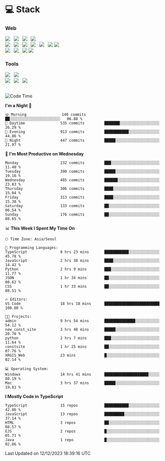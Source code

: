<h1>💻 Stack</h1>
<div>
 <h3>Web</h3>
 <!-- badge : https://shields.io/ -->
 <!-- icon : https://simpleicons.org/?q=Get -->
 <img src="https://img.shields.io/badge/HTML5-e74c3c?style=flat-square&logo=HTML5&logoColor=white"/> &nbsp 
 <img src="https://img.shields.io/badge/CSS3-0A84FF?style=flat-square&logo=CSS3&logoColor=white"/> &nbsp 
 <img src="https://img.shields.io/badge/JavaScript-FFCD11?style=flat-square&logo=JavaScript&logoColor=white"/> &nbsp 
 <img src="https://img.shields.io/badge/TypeScript-3075C0?style=flat-square&logo=TypeScript&logoColor=white"/>
 <br/>
 <img src="https://img.shields.io/badge/Next-000000?style=flat-square&logo=nextdotjs&logoColor=white"/> &nbsp 
 <img src="https://img.shields.io/badge/React-00BCF6?style=flat-square&logo=React&logoColor=white"/> &nbsp 
 <img src="https://img.shields.io/badge/Redux-764ABC?style=flat-square&logo=Redux&logoColor=white"/> &nbsp
 <img src="https://img.shields.io/badge/Recoil-3578E5?style=flat-square&logo=recoil&logoColor=white"/> &nbsp
 <img src="https://img.shields.io/badge/React-Query-FF4154?style=flat-square&logo=reactquery&logoColor=white"/> &nbsp 
 <img src="https://img.shields.io/badge/styled%2Dcomponents-DB7093?style=flat-square&logo=styled%2Dcomponents&logoColor=white"/>
 <img src="https://img.shields.io/badge/CSS Modules-000000?style=flat-square&logo=CSS Modules&logoColor=white"/> &nbsp 
 <br/>
 <img src="https://img.shields.io/badge/Node-339933?style=flat-square&logo=Node.js&logoColor=white"/> &nbsp 
 <img src="https://img.shields.io/badge/Express-000000?style=flat-square&logo=Express&logoColor=white"/> &nbsp 
 <img src="https://img.shields.io/badge/MongoDB-47A248?style=flat-square&logo=MongoDB&logoColor=white"/>
 <img src="https://img.shields.io/badge/MariaDB-003545?style=flat-square&logo=mariadb&logoColor=white"/>
 
 <h3>Tools</h3>
 <img src="https://img.shields.io/badge/Visual Studio Code-007ACC?style=flat-square&logo=Visual Studio Code&logoColor=white"/> &nbsp 
 <img src="https://img.shields.io/badge/Postman-FF6C37?style=flat-square&logo=Postman&logoColor=white"/> &nbsp
 <br>
 <img src="https://img.shields.io/badge/Adobe Photoshop-31A8FF?style=flat-square&logo=Adobe Photoshop&logoColor=white"/> &nbsp 
 <img src="https://img.shields.io/badge/Adobe Illustrator-FF9A00?style=flat-square&logo=Adobe Illustrator&logoColor=white"/> &nbsp 
 <img src="https://img.shields.io/badge/Figma-F24E1E?style=flat-square&logo=Figma&logoColor=white"/> &nbsp
</div>

<br>

<!--START_SECTION:waka-->
![Code Time](http://img.shields.io/badge/Code%20Time-696%20hrs%2029%20mins-blue)

**I'm a Night 🦉** 

```text
🌞 Morning                140 commits         ██░░░░░░░░░░░░░░░░░░░░░░░   06.88 % 
🌆 Daytime                535 commits         ███████░░░░░░░░░░░░░░░░░░   26.29 % 
🌃 Evening                913 commits         ███████████░░░░░░░░░░░░░░   44.86 % 
🌙 Night                  447 commits         █████░░░░░░░░░░░░░░░░░░░░   21.97 % 
```
📅 **I'm Most Productive on Wednesday** 

```text
Monday                   232 commits         ███░░░░░░░░░░░░░░░░░░░░░░   11.40 % 
Tuesday                  390 commits         █████░░░░░░░░░░░░░░░░░░░░   19.16 % 
Wednesday                485 commits         ██████░░░░░░░░░░░░░░░░░░░   23.83 % 
Thursday                 306 commits         ████░░░░░░░░░░░░░░░░░░░░░   15.04 % 
Friday                   313 commits         ████░░░░░░░░░░░░░░░░░░░░░   15.38 % 
Saturday                 133 commits         ██░░░░░░░░░░░░░░░░░░░░░░░   06.54 % 
Sunday                   176 commits         ██░░░░░░░░░░░░░░░░░░░░░░░   08.65 % 
```


📊 **This Week I Spent My Time On** 

```text
🕑︎ Time Zone: Asia/Seoul

💬 Programming Languages: 
TypeScript               8 hrs 23 mins       ███████████░░░░░░░░░░░░░░   45.78 % 
JavaScript               2 hrs 38 mins       ████░░░░░░░░░░░░░░░░░░░░░   14.42 % 
Python                   2 hrs 9 mins        ███░░░░░░░░░░░░░░░░░░░░░░   11.77 % 
JSON                     1 hr 34 mins        ██░░░░░░░░░░░░░░░░░░░░░░░   08.62 % 
CSS                      1 hr 33 mins        ██░░░░░░░░░░░░░░░░░░░░░░░   08.51 % 

🔥 Editors: 
VS Code                  18 hrs 18 mins      █████████████████████████   100.00 % 

🐱‍💻 Projects: 
admin                    9 hrs 54 mins       ██████████████░░░░░░░░░░░   54.12 % 
new_const_site           3 hrs 48 mins       █████░░░░░░░░░░░░░░░░░░░░   20.78 % 
python                   2 hrs 7 mins        ███░░░░░░░░░░░░░░░░░░░░░░   11.64 % 
constsite                1 hr 25 mins        ██░░░░░░░░░░░░░░░░░░░░░░░   07.76 % 
XRGIS_Web                23 mins             █░░░░░░░░░░░░░░░░░░░░░░░░   02.14 % 

💻 Operating System: 
Windows                  14 hrs 41 mins      ████████████████████░░░░░   80.19 % 
Mac                      3 hrs 37 mins       █████░░░░░░░░░░░░░░░░░░░░   19.81 % 
```

**I Mostly Code in TypeScript** 

```text
TypeScript               15 repos            ███████████░░░░░░░░░░░░░░   42.86 % 
JavaScript               13 repos            █████████░░░░░░░░░░░░░░░░   37.14 % 
HTML                     3 repos             ██░░░░░░░░░░░░░░░░░░░░░░░   08.57 % 
EJS                      2 repos             █░░░░░░░░░░░░░░░░░░░░░░░░   05.71 % 
Java                     1 repo              █░░░░░░░░░░░░░░░░░░░░░░░░   02.86 % 
```




 Last Updated on 12/12/2023 18:39:16 UTC
<!--END_SECTION:waka-->
